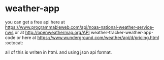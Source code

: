 # weather-app
you can get a free api here at https://www.programmableweb.com/api/noaa-national-weather-service-nws or at http://openweathermap.org/API
weather-tracker-weather-app-code
or here at https://www.wunderground.com/weather/api/d/pricing.html
:octocat:


all of this is writen in html.
and using json api format.
